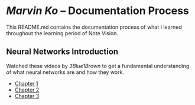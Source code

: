 # *Marvin Ko* – Documentation Process 
This README.md contains the documentation process of what I learned throughout the learning period of Note Vision.


## Neural Networks Introduction
Watched these videos by *3Blue1Brown* to get a fundamental understanding of what neural networks are and how they work.

- [Chapter 1](https://youtu.be/aircAruvnKk?si=bKe3I8pQEtDHPTxS)
- [Chapter 2](https://youtu.be/IHZwWFHWa-w?si=bdLgCjGBCk_S1ENU)
- [Chapter 3](https://youtu.be/Ilg3gGewQ5U?si=7DkytDDaGr3OIsuv)


